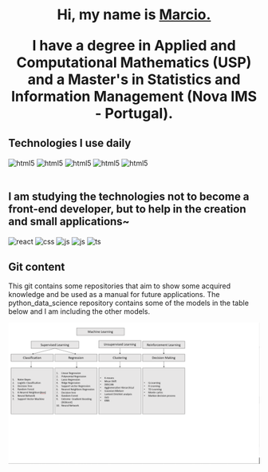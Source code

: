 <div>
  <h1 align="center">
    Hi, my name is
    <a href="https://www.linkedin.com/in/marcio-jonavicius-rodrigues-6b0b0430/"> Marcio. </a>
    <p> I have a degree in Applied and Computational Mathematics (USP) and a Master's in Statistics and Information Management (Nova IMS - Portugal). </p>
  </h1>
  

## Technologies I use daily

<div style="display: inline_block">
  <img align="center" alt="html5" src="https://img.shields.io/badge/Python-3776AB?style=for-the-badge&logo=python&logoColor=white" />
  <img align="center" alt="html5" src="https://img.shields.io/badge/Airflow-017CEE?style=for-the-badge&logo=Apache%20Airflow&logoColor=white" />
  <img align="center" alt="html5" src="https://img.shields.io/badge/Amazon_AWS-232F3E?style=for-the-badge&logo=amazon-aws&logoColor=white" />
  <img align="center" alt="html5" src="https://img.shields.io/badge/Microsoft_Excel-217346?style=for-the-badge&logo=microsoft-excel&logoColor=white" />
   <img align="center" alt="html5" src="https://img.shields.io/badge/git-007ACC?style=for-the-badge&logo=git&logoColor=white%22"/>
  
 </div><br/>


## I am studying the technologies not to become a front-end developer, but to help in the creation and small applications~

<div style="display: inline_block">
  <img align="center" alt="react" src="https://img.shields.io/badge/React-20232A?style=for-the-badge&logo=react&logoColor=61DAFB" />
  <img align="center" alt="css" src="https://img.shields.io/badge/CSS3-1572B6?style=for-the-badge&logo=css3&logoColor=white" />
  <img align="center" alt="js" src="https://img.shields.io/badge/HTML5-E34F26?style=for-the-badge&logo=html5&logoColor=white" />
  <img align="center" alt="js" src="https://img.shields.io/badge/JavaScript-323330?style=for-the-badge&logo=javascript&logoColor=F7DF1E" />
  <img align="center" alt="ts" src="https://img.shields.io/badge/TypeScript-007ACC?style=for-the-badge&logo=typescript&logoColor=white" />
 


## Git content

<div style="display: inline_block">

  <p>  This git contains some repositories that aim to show some acquired knowledge and be used as a manual for future applications.
The python_data_science repository contains some of the models in the table below and I am including the other models. </p>

  <img align="center" alt="nodejs" src="https://github.com/jonavicius-marcio/data_science/blob/main/src/img/machine_learning.png?raw=true" />
  
 </div><br/>



<div align="center">
